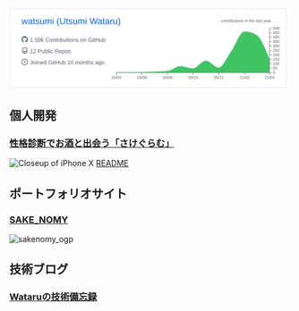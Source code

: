 [![](https://raw.githubusercontent.com/watsumi/watsumi/main/profile-summary-card-output/github/0-profile-details.svg)](https://github.com/vn7n24fzkq/github-profile-summary-cards)

## 個人開発
### [性格診断でお酒と出会う「さけぐらむ」](https://sg.sakegram.site)
![Closeup of iPhone X](https://user-images.githubusercontent.com/67275879/111735981-4fde5000-88c0-11eb-90ad-426472b3d214.png)
[README](https://github.com/watsumi/sake_gram/blob/main/README.md)

## ポートフォリオサイト
### [SAKE_NOMY](https://watsumi.github.io/sake_nomy/)
![sakenomy_ogp](https://user-images.githubusercontent.com/67275879/115115842-90211300-9fd1-11eb-80be-f85f341a3bc0.png)

## 技術ブログ
### [Wataruの技術備忘録](https://bon-voyage23.hatenablog.com/)
